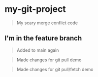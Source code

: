 ﻿# my-git-project

> My scary merge conflict code 

## I'm in the feature branch 

> Added to main again

> Made changes for git pull demo

> Made changes for git pull/fetch demo
